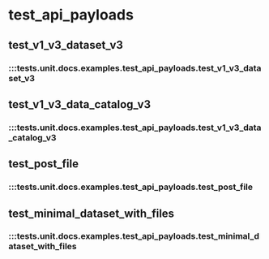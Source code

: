 # test_api_payloads

## test_v1_v3_dataset_v3

### :::tests.unit.docs.examples.test_api_payloads.test_v1_v3_dataset_v3

## test_v1_v3_data_catalog_v3

### :::tests.unit.docs.examples.test_api_payloads.test_v1_v3_data_catalog_v3

## test_post_file

### :::tests.unit.docs.examples.test_api_payloads.test_post_file

## test_minimal_dataset_with_files

### :::tests.unit.docs.examples.test_api_payloads.test_minimal_dataset_with_files

